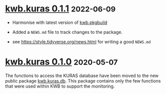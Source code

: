 # [kwb.kuras 0.1.1](https://github.com/KWB-R/kwb.kuras/releases/tag/v0.1.1) <small>2022-06-09</small>

* Harmonise with latest version of [kwb.pkgbuild](https://github.com/kwb-r/kwb.pkgbuild)

* Added a `NEWS.md` file to track changes to the package.

* see https://style.tidyverse.org/news.html for writing a good `NEWS.md`


# [kwb.kuras 0.1.0](https://github.com/KWB-R/kwb.kuras/releases/tag/v0.1.0) <small>2020-05-07</small>

The functions to access the KURAS database have been moved to the new public 
package [kwb.kuras.db](https://github.com/kwb-r/kwb.kuras.db). This package 
contains only the few functions that were used within KWB to support the monitoring.


